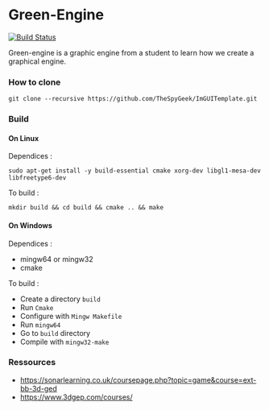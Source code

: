 # Green-Engine

[![Build Status](https://travis-ci.com/TheSpyGeek/Green-Engine.svg?token=jqV7mNU927UBqX84KPYx&branch=master)](https://travis-ci.com/TheSpyGeek/Green-Engine)

Green-engine is a graphic engine from a student to learn how we create a graphical engine.


### How to clone

```git clone --recursive https://github.com/TheSpyGeek/ImGUITemplate.git```

### Build

#### On Linux

Dependices :

```sudo apt-get install -y build-essential cmake xorg-dev libgl1-mesa-dev libfreetype6-dev```

To build :

```mkdir build && cd build && cmake .. && make```

#### On Windows

Dependices :

* mingw64 or mingw32
* cmake

To build :

* Create a directory ```build```
* Run ```Cmake```
* Configure with ```Mingw Makefile```
* Run ```mingw64```
* Go to ```build``` directory
* Compile with ```mingw32-make```

### Ressources

* https://sonarlearning.co.uk/coursepage.php?topic=game&course=ext-bb-3d-ged
* https://www.3dgep.com/courses/